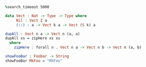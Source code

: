 ```idris
%search_timeout 5000

data Vect : Nat -> Type -> Type where
     Nil : Vect Z a
     (::) : a -> Vect k a -> Vect (S k) a
```

<!-- idris
%name Vect xs, ys, zs
-->

```idris
dupAll : Vect n a -> Vect n (a, a)
dupAll xs = zipHere xs xs
  where
    zipHere : forall n . Vect n a -> Vect n b -> Vect n (a, b)
```


<!-- idris

data Foobar = MkFoo

-->


```idris
showFooBar : Foobar -> String
showFooBar MkFoo = "MkFoo"
```
